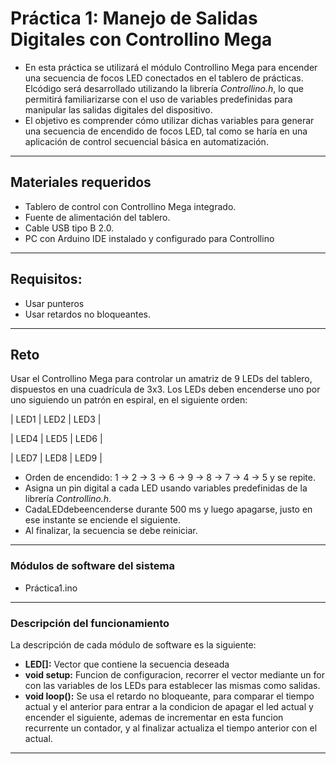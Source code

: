 # Práctica 1: Manejo de Salidas Digitales con Controllino Mega

- En esta práctica se utilizará el módulo Controllino Mega para encender una secuencia de focos LED conectados en el tablero de prácticas. Elcódigo será desarrollado utilizando la librería _Controllino.h_, lo que permitirá familiarizarse con el uso  de variables predefinidas para manipular las salidas digitales del dispositivo.
- El objetivo es comprender cómo utilizar dichas variables para generar una secuencia de encendido de focos LED, tal como se haría en una aplicación de control
secuencial básica en automatización.

---
##  Materiales requeridos
 - Tablero de control con Controllino Mega integrado.
 - Fuente de alimentación del tablero.
 - Cable USB tipo B 2.0.
 - PC con Arduino IDE instalado y configurado para Controllino

---
## Requisitos:
 - Usar punteros
 - Usar retardos no bloqueantes.

---
## Reto
 Usar el Controllino Mega para controlar un amatriz de 9 LEDs del tablero, dispuestos en una cuadrícula de 3x3. Los LEDs deben encenderse uno por uno siguiendo un  patrón en espiral, en el siguiente orden:

| LED1  | LED2  | LED3  |

| LED4  | LED5  | LED6  |

| LED7  | LED8  | LED9  |
- Orden de encendido:  1 → 2 → 3 → 6 → 9 → 8 → 7 → 4 → 5 y se repite.
- Asigna un pin digital a cada LED usando variables predefinidas de la librería  _Controllino.h_.
- CadaLEDdebeencenderse durante 500 ms y luego apagarse, justo en ese  instante se enciende el siguiente.
- Al finalizar, la secuencia se debe reiniciar.

---
### Módulos de software del sistema
- Práctica1.ino

---
### Descripción del funcionamiento
La descripción de cada módulo de software es la siguiente:
- **LED[]:** Vector que contiene la secuencia deseada
- **void setup:** Funcion de configuracion, recorrer el vector mediante un for con las variables de los LEDs para establecer las mismas como salidas. 
- **void loop():** Se usa el retardo no bloqueante, para comparar el tiempo actual y el anterior para entrar a la condicion de apagar el led actual y encender el siguiente, ademas de incrementar en esta funcion recurrente un contador, y al finalizar actualiza el tiempo anterior con el actual. 
---

 

